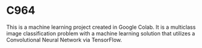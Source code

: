 # C964 
This is a machine learning project created in Google Colab. It is a multiclass image classification problem with a machine learning solution that utilizes a Convolutional Neural Network via TensorFlow.
